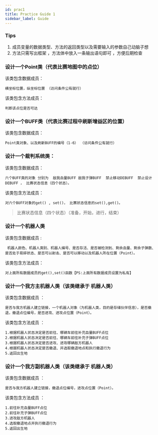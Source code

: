 ```yaml
---
id: prac1
title: Practice Guide 1 
sidebar_label: Guide
---
```


### Tips
1. 成员变量的数据类型、方法的返回类型以及需要输入的参数自己动脑子想
2. 方法只需写出框架 ，方法体中放入一条输出语句即可 ，方便后期检查

### 设计一个Point类（代表比赛地图中的点位）
该类包含数据成员：

    横坐标位置，纵坐标位置 （访问条件公有就行）

该类包含方法成员：

    判断该点位是否可达

### 设计一个BUFF类（代表比赛过程中刷新增益区的位置）
该类包含数据成员：

    Point类对象、以及刷新BUFF的编号（1-6） （访问条件公有就行）

### 设计一个裁判系统类：
该类包含数据成员：

    六个BUFF类的对象 分别为  敌我血量BUFF 敌我子弹BUFF  禁止移动DEBUFF  禁止设计DEBUFF ， 比赛状态信息（四个状态）。

该类包含方法成员：

    对六个BUFF对象的get() , set()， 比赛状态信息的set(),get()。

> 比赛状态信息（四个状态）（准备，开始，进行，结束）

### 设计一个机器人类
该类包含数据成员 :

     机器人颜色、机器人类别、机器人编号、是否存活、是否被检测到、剩余血量、剩余子弹数、
    是否处于易碎状态、是否可以射击、是否可以移动以及机器人所在位置（Point）。

该类包含方法成员：

    对上面所有数据成员的get(),set()函数【PS:上面所有数据成员设置为私有】  

### 设计一个我方主机器人类（该类继承于 机器人类）
该类包含数据成员 ：

    是否与我方机器人建立链接，一个机器人对象（为机器人类，目的是存储伙伴信息），是否撤退，撤退点位编号，是否进攻、进攻点位置（Point）。

该类包含方法成员 ： 

    1.根据机器人状态决定是否前往、哪辆车前往补充血量BUFF点位
    2.根据机器人状态决定是否前往、哪辆车前往补充子弹BUFF点位
    3.根据机器人状态决定是否进攻、进攻哪辆敌方机器人
    4.根据机器人状态决定是否撤退、并选取撤退地点和执行撤退行为
    5.返回出生地

### 设计一个我方副机器人类（该类继承于 机器人类）
该类包含数据成员 ：

    是否与我方机器人建立链接，撤退点位编号，进攻点位置（Point）。

该类包含方法成员 ： 

    1.前往补充血量BUFF点位
    2.前往补充子弹BUFF点位
    3.进攻敌方机器人
    4.选取撤退地点并执行撤退行为
    5.返回出生地